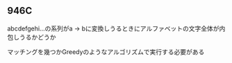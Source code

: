 # 

## 946C
abcdefgehi...の系列がa -> bに変換しうるときにアルファベットの文字全体が内包しうるかどうか  

マッチングを幾つかGreedyのようなアルゴリズムで実行する必要がある

